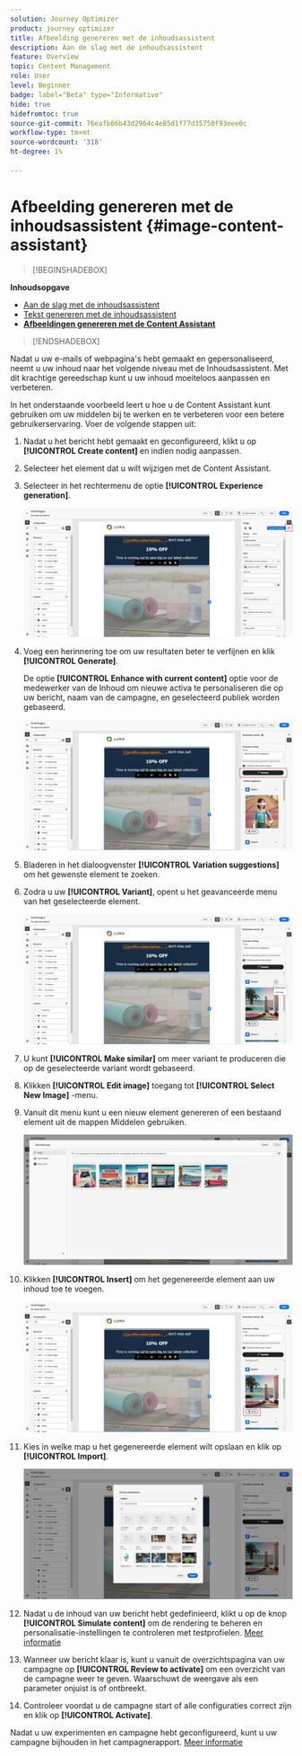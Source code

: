 ```yaml
---
solution: Journey Optimizer
product: journey optimizer
title: Afbeelding genereren met de inhoudsassistent
description: Aan de slag met de inhoudsassistent
feature: Overview
topic: Content Management
role: User
level: Beginner
badge: label="Beta" type="Informative"
hide: true
hidefromtoc: true
source-git-commit: 76eafb06b43d2964c4e85d1f77d35750f93eee0c
workflow-type: tm+mt
source-wordcount: '318'
ht-degree: 1%

---
```


# Afbeelding genereren met de inhoudsassistent {#image-content-assistant}

>[!BEGINSHADEBOX]

**Inhoudsopgave**

* [Aan de slag met de inhoudsassistent](gs-generative.md)
* [Tekst genereren met de inhoudsassistent](generative-title.md)
* **[Afbeeldingen genereren met de Content Assistant](generative-image.md)**

>[!ENDSHADEBOX]



Nadat u uw e-mails of webpagina&#39;s hebt gemaakt en gepersonaliseerd, neemt u uw inhoud naar het volgende niveau met de Inhoudsassistent. Met dit krachtige gereedschap kunt u uw inhoud moeiteloos aanpassen en verbeteren.

In het onderstaande voorbeeld leert u hoe u de Content Assistant kunt gebruiken om uw middelen bij te werken en te verbeteren voor een betere gebruikerservaring. Voer de volgende stappen uit:

1. Nadat u het bericht hebt gemaakt en geconfigureerd, klikt u op **[!UICONTROL Create content]** en indien nodig aanpassen.

1. Selecteer het element dat u wilt wijzigen met de Content Assistant.

1. Selecteer in het rechtermenu de optie **[!UICONTROL Experience generation]**.

   ![](assets/gen-ai-image-1.png)

1. Voeg een herinnering toe om uw resultaten beter te verfijnen en klik **[!UICONTROL Generate]**.

   De optie **[!UICONTROL Enhance with current content]** optie voor de medewerker van de Inhoud om nieuwe activa te personaliseren die op uw bericht, naam van de campagne, en geselecteerd publiek worden gebaseerd.

   ![](assets/gen-ai-image-2.png)

1. Bladeren in het dialoogvenster **[!UICONTROL Variation suggestions]** om het gewenste element te zoeken.

1. Zodra u uw **[!UICONTROL Variant]**, opent u het geavanceerde menu van het geselecteerde element.

   ![](assets/gen-ai-image-3.png)

1. U kunt **[!UICONTROL Make similar]** om meer variant te produceren die op de geselecteerde variant wordt gebaseerd.

1. Klikken **[!UICONTROL Edit image]** toegang tot **[!UICONTROL Select New Image]** -menu.

1. Vanuit dit menu kunt u een nieuw element genereren of een bestaand element uit de mappen Middelen gebruiken.

   ![](assets/gen-ai-image-4.png)

1. Klikken **[!UICONTROL Insert]** om het gegenereerde element aan uw inhoud toe te voegen.

   ![](assets/gen-ai-image-5.png)

1. Kies in welke map u het gegenereerde element wilt opslaan en klik op **[!UICONTROL Import]**.

   ![](assets/gen-ai-image-6.png)

1. Nadat u de inhoud van uw bericht hebt gedefinieerd, klikt u op de knop **[!UICONTROL Simulate content]** om de rendering te beheren en personalisatie-instellingen te controleren met testprofielen. [Meer informatie](../email/preview.md)

1. Wanneer uw bericht klaar is, kunt u vanuit de overzichtspagina van uw campagne op **[!UICONTROL Review to activate]** om een overzicht van de campagne weer te geven. Waarschuwt de weergave als een parameter onjuist is of ontbreekt.

1. Controleer voordat u de campagne start of alle configuraties correct zijn en klik op **[!UICONTROL Activate]**.

Nadat u uw experimenten en campagne hebt geconfigureerd, kunt u uw campagne bijhouden in het campagnerapport. [Meer informatie](../reports/campaign-global-report.md#experimentation-report)